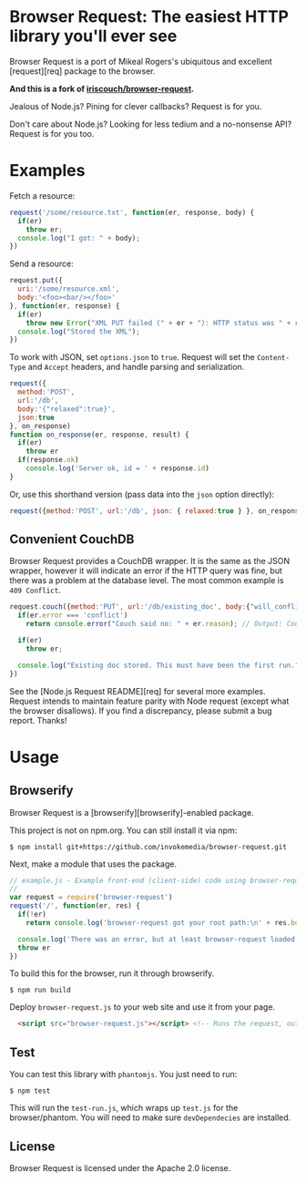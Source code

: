 # Browser Request: The easiest HTTP library you'll ever see

Browser Request is a port of Mikeal Rogers's ubiquitous and excellent [request][req] package to the browser.

**And this is a fork of [iriscouch/browser-request](https://github.com/iriscouch/browser-request).**

Jealous of Node.js? Pining for clever callbacks? Request is for you.

Don't care about Node.js? Looking for less tedium and a no-nonsense API? Request is for you too.

# Examples

Fetch a resource:

```javascript
request('/some/resource.txt', function(er, response, body) {
  if(er)
    throw er;
  console.log("I got: " + body);
})
```

Send a resource:

```javascript
request.put({
  uri:'/some/resource.xml',
  body:'<foo><bar/></foo>'
}, function(er, response) {
  if(er)
    throw new Error("XML PUT failed (" + er + "): HTTP status was " + response.status);
  console.log("Stored the XML");
})
```

To work with JSON, set `options.json` to `true`. Request will set the `Content-Type` and `Accept` headers, and handle parsing and serialization.

```javascript
request({
  method:'POST',
  url:'/db',
  body:'{"relaxed":true}',
  json:true
}, on_response)
function on_response(er, response, result) {
  if(er)
    throw er
  if(response.ok)
    console.log('Server ok, id = ' + response.id)
}
```

Or, use this shorthand version (pass data into the `json` option directly):

```javascript
request({method:'POST', url:'/db', json: { relaxed:true } }, on_response)
```

## Convenient CouchDB

Browser Request provides a CouchDB wrapper. It is the same as the JSON wrapper, however it will indicate an error if the HTTP query was fine, but there was a problem at the database level. The most common example is `409 Conflict`.

```javascript
request.couch({method:'PUT', url:'/db/existing_doc', body:{"will_conflict":"you bet!"}}, function(er, resp, result) {
  if(er.error === 'conflict')
    return console.error("Couch said no: " + er.reason); // Output: Couch said no: Document update conflict.

  if(er)
    throw er;

  console.log("Existing doc stored. This must have been the first run.");
})
```

See the [Node.js Request README][req] for several more examples. Request intends to maintain feature parity with Node request (except what the browser disallows). If you find a discrepancy, please submit a bug report. Thanks!

# Usage

## Browserify

Browser Request is a [browserify][browserify]-enabled package.

This project is not on npm.org. You can still install it via npm:

    $ npm install git+https://github.com/invokemedia/browser-request.git

Next, make a module that uses the package.

```javascript
// example.js - Example front-end (client-side) code using browser-request via browserify
//
var request = require('browser-request')
request('/', function(er, res) {
  if(!er)
    return console.log('browser-request got your root path:\n' + res.body)

  console.log('There was an error, but at least browser-request loaded and ran!')
  throw er
})
```

To build this for the browser, run it through browserify.

    $ npm run build

Deploy `browser-request.js` to your web site and use it from your page.

```html
  <script src="browser-request.js"></script> <!-- Runs the request, outputs the result to the console -->
```

## Test

You can test this library with `phantomjs`. You just need to run:

    $ npm test

This will run the `test-run.js`, which wraps up `test.js` for the browser/phantom. You will need to make sure `devDependecies` are installed.

## License

Browser Request is licensed under the Apache 2.0 license.


